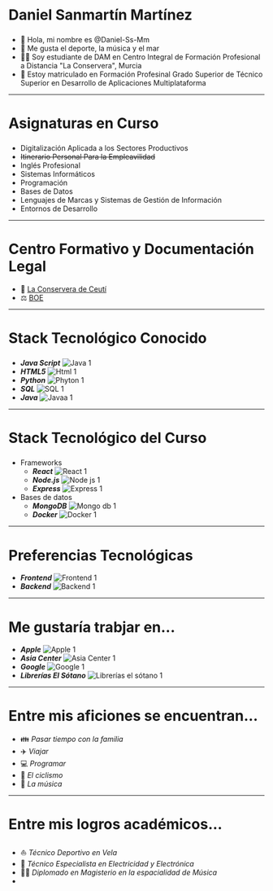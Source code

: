 # Daniel Sanmartín Martínez
###
- 👋 Hola, mi nombre es @Daniel-Ss-Mm
- 👀 Me gusta el deporte, la música y el mar
- 👨‍🎓 Soy estudiante de DAM en Centro Integral de Formación Profesional a Distancia "La Conservera", Murcia
- 📖 Estoy matriculado en Formación Profesinal Grado Superior de Técnico Superior en Desarrollo de Aplicaciones Multiplataforma
---
# Asignaturas en Curso
###
  - Digitalización Aplicada a los Sectores Productivos
  - ~~Itinerario Personal Para la Empleavilidad~~
  - Inglés Profesional
  - Sistemas Informáticos
  - Programación
  - Bases de Datos
  - Lenguajes de Marcas y Sistemas de Gestión de Información
  - Entornos de Desarrollo
---
# Centro Formativo y Documentación Legal
- 🏫 [La Conservera de Ceutí](https://sites.google.com/view/fplaconservera)
- ⚖️ [BOE](https://www.boe.es/eli/es/lo/2022/03/31/3/dof/spa/pdf)
---
# Stack Tecnológico Conocido
###
- ***Java Script*** ![Java 1](https://github.com/user-attachments/assets/52d339db-c87c-4429-baad-4db210d5ef77)
- ***HTML5*** ![Html 1](https://github.com/user-attachments/assets/df7b21fe-174f-4434-a23a-305603cd585a)
- ***Python*** ![Phyton 1](https://github.com/user-attachments/assets/40c9370c-33d8-405a-ab54-6743e8c62063)
- ***SQL*** ![SQL 1](https://github.com/user-attachments/assets/5ffbc352-e22d-4f87-8200-2bb9af821f24)
- ***Java*** ![Javaa 1](https://github.com/user-attachments/assets/ef2f3ab9-8537-43b3-b800-4f0e97488313)
---
# Stack Tecnológico del Curso
###
- Frameworks
  - ***React*** ![React 1](https://github.com/user-attachments/assets/dafcf1b7-8b88-4a6a-99de-44bbe0167768)
  - ***Node.js*** ![Node js 1](https://github.com/user-attachments/assets/c52ebf09-3e85-4203-85b2-99c95926191a)
  - ***Express*** ![Express 1](https://github.com/user-attachments/assets/f4f17689-b53d-47f1-9bb5-704fae7df8e0)
- Bases de datos
  - ***MongoDB*** ![Mongo db 1](https://github.com/user-attachments/assets/bae4394e-29cf-4c2f-b50a-54d607652bcd)
  - ***Docker*** ![Docker 1](https://github.com/user-attachments/assets/7a7208f6-6504-4e31-b1ac-ef24f8cc38c1)
---
# Preferencias Tecnológicas
- ***Frontend*** ![Frontend 1](https://github.com/user-attachments/assets/6415c49c-0e5d-40b6-bc7c-819fd26a954c)
- ***Backend*** ![Backend 1](https://github.com/user-attachments/assets/6ee32249-a760-4727-a8cc-37a8a223ebba)
---
# Me gustaría trabjar en...
- ***Apple*** ![Apple 1](https://github.com/user-attachments/assets/de77dc20-5c6a-412b-a078-88f1ed849489)
- ***Asia Center*** ![Asia Center 1](https://github.com/user-attachments/assets/fd2247bc-86c5-4844-9c56-b840a8f1e23e)
- ***Google*** ![Google 1](https://github.com/user-attachments/assets/46adcbe4-9559-43c0-b442-307cc3092bf2)
- ***Librerías El Sótano*** ![Librerías el sótano 1](https://github.com/user-attachments/assets/ea46e019-33fa-4209-b0de-feab754452f0)
---
# Entre mis aficiones se encuentran...
- 👪 *Pasar tiempo con la familia*
- ✈️ *Viajar*
- 💻 *Programar*
- 🚵 *El ciclismo*
- 🎵 *La música*
---
# Entre mis logros académicos...
###
- ⛵ *Técnico Deportivo en Vela*
- 🔌 *Técnico Especialista en Electricidad y Electrónica*
- 👨‍🏫 *Diplomado en Magisterio en la espacialidad de Música*
- 
<!---
Daniel-Ss-Mm/Daniel-Ss-Mm is a ✨ special ✨ repository because its `README.md` (this file) appears on your GitHub profile.
You can click the Preview link to take a look at your changes.
--->
